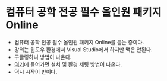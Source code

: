 # 컴퓨터 공학 전공 필수 올인원 패키지 Online
- 컴퓨터 공학 전공 필수 올인원 패키지 Online를 듣는 중이다.
- 강의는 윈도우 환경에서 Visual Studio에서 하지만 맥은 안된다.
- 구글링하니 방법이 나온다. 
- [여기](https://junekkk.tistory.com/20)에 들어가면 설치 및 환경 세팅 방법이 나온다. 
- 역시 시작이 반이다.
